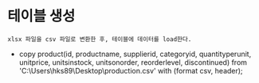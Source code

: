 # 테이블 생성
```
xlsx 파일을 csv 파일로 변환한 후, 테이블에 데이터를 load한다. 
```

* copy product(id, productname, supplierid, categoryid, quantityperunit, unitprice, unitsinstock, unitsonorder, reorderlevel, discontinued) from 'C:\Users\hks89\Desktop\production.csv' with (format csv, header);

